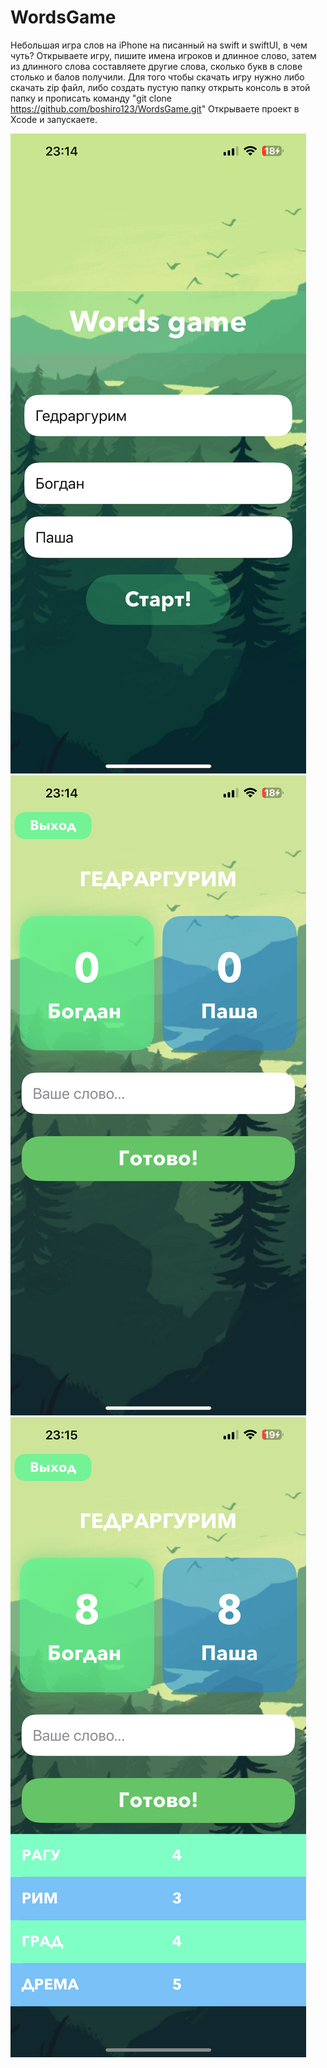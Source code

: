# WordsGame
Небольшая игра слов на iPhone на писанный на swift и swiftUI, в чем чуть? Открываете игру, пишите имена игроков и длинное
слово, затем из длинного слова составляете другие слова, сколько букв в слове столько и балов получили.
Для того чтобы скачать игру нужно либо скачать zip файл, либо создать пустую папку открыть консоль в этой папку и прописать команду "git clone https://github.com/boshiro123/WordsGame.git"
Открываете проект в Xcode и запускаете.

<img src="screens/screen1.png" >
<img src="screens/screen2.png" >
<img src="screens/screen3.png" >
